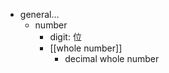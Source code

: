 - general...
    - number
        - digit: 位
        - [[whole number]]
            - decimal whole number
